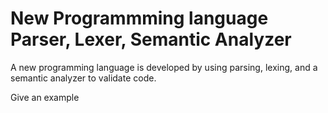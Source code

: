 # New Programmming language Parser, Lexer, Semantic Analyzer

A new programming language is developed by using parsing, lexing, and a semantic analyzer to validate code. 

Give an example
